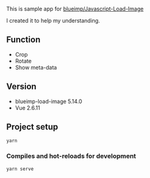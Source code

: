 
This is sample app for [blueimp/Javascript-Load-Image](https://github.com/blueimp/JavaScript-Load-Image)

I created it to help my understanding.

## Function

* Crop
* Rotate
* Show meta-data

## Version

* blueimp-load-image 5.14.0
* Vue 2.6.11

## Project setup
```
yarn
```

### Compiles and hot-reloads for development
```
yarn serve
```

